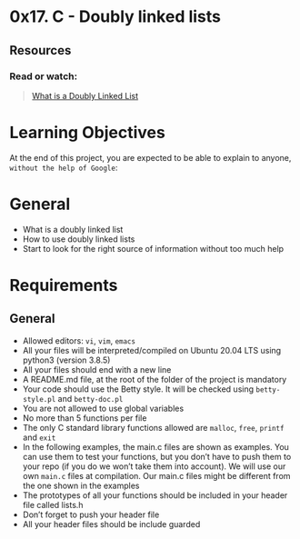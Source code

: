 # 0x17. C - Doubly linked lists

## Resources
### Read or watch:

> [What is a Doubly Linked List](https://alx-intranet.hbtn.io/rltoken/C5_IRM981SVn8oA8RP3gag)
    
# Learning Objectives
At the end of this project, you are expected to be able to explain to anyone, `without the help of Google`:

# General
  - What is a doubly linked list
  - How to use doubly linked lists
  - Start to look for the right source of information without too much help


# Requirements
## General
- Allowed editors: `vi`, `vim`, `emacs`
- All your files will be interpreted/compiled on Ubuntu 20.04 LTS using python3 (version 3.8.5)
- All your files should end with a new line
- A README.md file, at the root of the folder of the project is mandatory
- Your code should use the Betty style. It will be checked using `betty-style.pl` and `betty-doc.pl`
- You are not allowed to use global variables
- No more than 5 functions per file
- The only C standard library functions allowed are `malloc`, `free`, `printf` and `exit`
- In the following examples, the main.c files are shown as examples. You can use them to test your functions, but you don’t have to push them to your repo (if you do we won’t take them into account). We will use our own `main.c` files at compilation. Our main.c files might be different from the one shown in the examples
- The prototypes of all your functions should be included in your header file called lists.h
- Don’t forget to push your header file
- All your header files should be include guarded